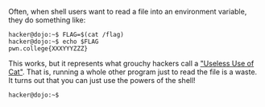 Often, when shell users want to read a file into an environment variable, they do something like:

```console
hacker@dojo:~$ FLAG=$(cat /flag)
hacker@dojo:~$ echo $FLAG
pwn.college{XXXYYYZZZ}
```

This works, but it represents what grouchy hackers call a ["Useless Use of Cat"](https://porkmail.org/era/unix/award#cat).
That is, running a whole other program just to read the file is a waste.
It turns out that you can just use the powers of the shell!



```console
hacker@dojo:~$ 
```
